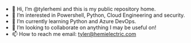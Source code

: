 - 👋 Hi, I’m @tylerhemi and this is my public repository home.
- 👀 I’m interested in Powershell, Python, Cloud Engineering and security.
- 🌱 I’m currently learning Python and Azure DevOps.
- 💞️ I’m looking to collaborate on anything I may be useful on!
- 📫 How to reach me email: tyler@hemielectric.com

<!---
tylerhemi/tylerhemi is a ✨ special ✨ repository because its `README.md` (this file) appears on your GitHub profile.
You can click the Preview link to take a look at your changes.
--->

